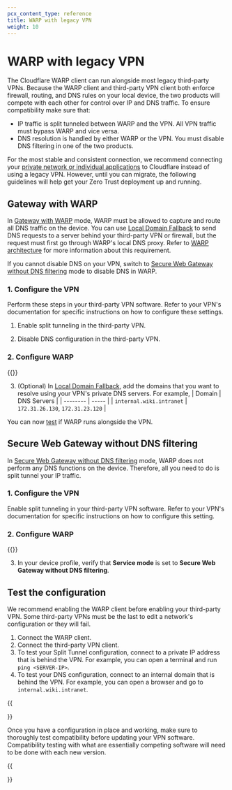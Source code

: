 ```yaml
---
pcx_content_type: reference
title: WARP with legacy VPN
weight: 10
---
```


# WARP with legacy VPN

The Cloudflare WARP client can run alongside most legacy third-party VPNs. Because the WARP client and third-party VPN client both enforce firewall, routing, and DNS rules on your local device, the two products will compete with each other for control over IP and DNS traffic. To ensure compatibility make sure that:

- IP traffic is split tunneled between WARP and the VPN. All VPN traffic must bypass WARP and vice versa.
- DNS resolution is handled by either WARP or the VPN. You must disable DNS filtering in one of the two products.

For the most stable and consistent connection, we recommend connecting your [private network or individual applications](/cloudflare-one/connections/connect-networks/private-net/) to Cloudflare instead of using a legacy VPN. However, until you can migrate, the following guidelines will help get your Zero Trust deployment up and running.

## Gateway with WARP

In [Gateway with WARP](/cloudflare-one/connections/connect-devices/warp/configure-warp/warp-modes/#gateway-with-warp-default) mode, WARP must be allowed to capture and route all DNS traffic on the device. You can use [Local Domain Fallback](/cloudflare-one/connections/connect-devices/warp/configure-warp/route-traffic/local-domains/) to send DNS requests to a server behind your third-party VPN or firewall, but the request must first go through WARP's local DNS proxy. Refer to [WARP architecture](/cloudflare-one/connections/connect-devices/warp/configure-warp/route-traffic/warp-architecture/) for more information about this requirement.

If you cannot disable DNS on your VPN, switch to [Secure Web Gateway without DNS filtering](#secure-web-gateway-without-dns-filtering) mode to disable DNS in WARP.

### 1. Configure the VPN

Perform these steps in your third-party VPN software. Refer to your VPN's documentation for specific instructions on how to configure these settings.

1. Enable split tunneling in the third-party VPN.

2. Disable DNS configuration in the third-party VPN.

### 2. Configure WARP

{{<render file="warp/_vpn-ip-traffic.md">}}

3. (Optional) In [Local Domain Fallback](/cloudflare-one/connections/connect-devices/warp/configure-warp/route-traffic/local-domains/), add the domains that you want to resolve using your VPN's private DNS servers. For example,
    | Domain | DNS Servers |
    | -------- | ----- |
    | `internal.wiki.intranet`  | `172.31.26.130`, `172.31.23.120` |

You can now [test](#test-the-configuration) if WARP runs alongside the VPN.

## Secure Web Gateway without DNS filtering

In [Secure Web Gateway without DNS filtering](/cloudflare-one/connections/connect-devices/warp/configure-warp/warp-modes/#secure-web-gateway-without-dns-filtering) mode, WARP does not perform any DNS functions on the device. Therefore, all you need to do is split tunnel your IP traffic.

### 1. Configure the VPN

Enable split tunneling in your third-party VPN software. Refer to your VPN's documentation for specific instructions on how to configure this setting.

### 2. Configure WARP

{{<render file="warp/_vpn-ip-traffic.md">}}

3. In your device profile, verify that **Service mode** is set to **Secure Web Gateway without DNS filtering**.

## Test the configuration

We recommend enabling the WARP client before enabling your third-party VPN. Some third-party VPNs must be the last to edit a network's configuration or they will fail.

1. Connect the WARP client.
2. Connect the third-party VPN client.
3. To test your Split Tunnel configuration, connect to a private IP address that is behind the VPN. For example, you can open a terminal and run `ping <SERVER-IP>`.
4. To test your DNS configuration, connect to an internal domain that is behind the VPN. For example, you can open a browser and go to `internal.wiki.intranet`.

{{<Aside type="warning" header="Test before updates">}}

Once you have a configuration in place and working, make sure to thoroughly test compatibility before updating your VPN software. Compatibility testing with what are essentially competing software will need to be done with each new version.

{{</Aside>}}
